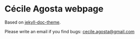 # Cécile Agosta webpage
Based on [jekyll-doc-theme](https://aksakalli.github.io/jekyll-doc-theme/).

Please write an email if you find bugs: cecile.agosta@gmail.com
